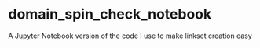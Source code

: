 # domain_spin_check_notebook
A Jupyter Notebook version of the code I use to make linkset creation easy

